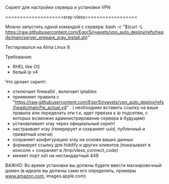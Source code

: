 Скрипт для настройки сервера и установки VPN 

====================xray-vless==================

Можно запустить одной командой с сервера:
bash -c "$(curl -L https://raw.githubusercontent.com/EgorSinyavets/vpn_auto_deploy/refs/heads/main/server_prepare_xray_install.sh)"

Тестировался на Alma Linux 9.

Требования:
- RHEL like OS
- белый ip v4

Что делает скрипт:
- отключает firewalld , включает iptables
- применяет правила с "https://raw.githubusercontent.com/EgorSinyavets/vpn_auto_deploy/refs/heads/main/fw_actual.v4" . ( необходимо вставить ссылку на ваши правила или переделать эти т.к. идет првязка к ip подсетям, с которых возможно администрирование сервера в будущем)
- устанавливает xray через официальный скрипт
- настраивает xray (генерирует и сохраняет uuid, публичный и приватный ключи)
- сохраняет конфигурацию xray на основе ваших данных
- формирует ссылку для hiddify и других клиентов (показывает в консоле + сохраняет в /tmp/vless_connect_code)
- меняет порт ssh на нестандартный 449

ВАЖНО: Во время установки вы должны будете ввести маскировочный домен (в идеале вы должны сами его определить, примеры www.amazon.com, images.apple.com)





